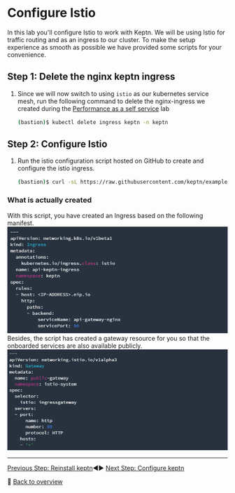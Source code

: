 # Configure Istio

In this lab you'll configure Istio to work with Keptn.
We will be using Istio for traffic routing and as an ingress to our cluster. To make the setup experience as smooth as possible we have provided some scripts for your convenience.

## Step 1: Delete the nginx keptn ingress

1. Since we will now switch to using `istio` as our kubernetes service mesh, run the following command to delete the nginx-ingress we created during the [Performance as a self service] lab

    ```bash
    (bastion)$ kubectl delete ingress keptn -n keptn
    ```

## Step 2: Configure Istio

1. Run the istio configuration script hosted on GitHub to create and configure the istio ingress.

    ```bash
    (bastion)$ curl -sL https://raw.githubusercontent.com/keptn/examples/release-0.7.1/istio-configuration/configure-istio.sh | bash
    ```

### What is actually created

With this script, you have created an Ingress based on the following manifest.
![keptn](./assets/keptningress.png)
Besides, the script has created a gateway resource for you so that the onboarded services are also available publicly.
![keptn](./assets/keptngateway.png)

---

[Previous Step: Reinstall keptn](../01_Reinstall_keptn):arrow_backward::arrow_forward: [Next Step: Configure keptn](../03_Configure_Keptn)

:arrow_up_small: [Back to overview](../)

[Performance as a self service]:../../07_Performance_as_a_Self_Service
